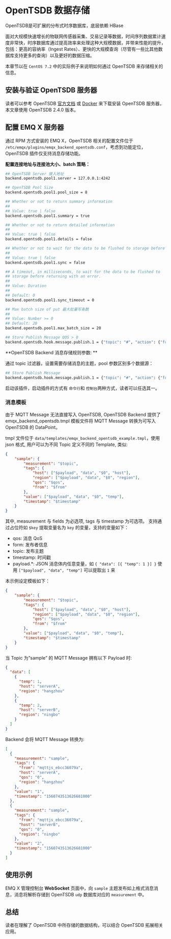 # OpenTSDB 数据存储



OpenTSDB是可扩展的分布式时序数据库，底层依赖 HBase

面对大规模快速增长的物联网传感器采集、交易记录等数据，时间序列数据累计速度非常快，时序数据库通过提高效率来处理这种大规模数据，并带来性能的提升，包括：更高的容纳率（Ingest Rates）、更快的大规模查询（尽管有一些比其他数据库支持更多的查询）以及更好的数据压缩。

本章节以在 `CentOS 7.2` 中的实际例子来说明如何通过 OpenTSDB 来存储相关的信息。



## 安装与验证 OpenTSDB 服务器

读者可以参考 OpenTSDB [官方文档]([http://opentsdb.net](http://opentsdb.net/)) 或 [Docker](https://hub.docker.com/r/petergrace/opentsdb-docker/) 来下载安装 OpenTSDB 服务器，本文章使用 OpenTSDB 2.4.0 版本。



## 配置 EMQ X 服务器

通过 RPM 方式安装的 EMQ X，OpenTSDB 相关的配置文件位于 `/etc/emqx/plugins/emqx_backend_opentsdb.conf`，考虑到功能定位，OpenTSDB 插件仅支持消息存储功能。

**配置连接地址与连接池大小、batch 策略：**

```bash
## OpenTSDB Server 接入地址
backend.opentsdb.pool1.server = 127.0.0.1:4242

## OpenTSDB Pool Size
backend.opentsdb.pool1.pool_size = 8

## Whether or not to return summary information
## 
## Value: true | false
backend.opentsdb.pool1.summary = true

## Whether or not to return detailed information
## 
## Value: true | false
backend.opentsdb.pool1.details = false

## Whether or not to wait for the data to be flushed to storage before returning the results.
##
## Value: true | false
backend.opentsdb.pool1.sync = false

## A timeout, in milliseconds, to wait for the data to be flushed to 
## storage before returning with an error.
##
## Value: Duration
##
## Default: 0
backend.opentsdb.pool1.sync_timeout = 0

## Max batch size of put 最大批量写条数
## 
## Value: Number >= 0
## Default: 20
backend.opentsdb.pool1.max_batch_size = 20

## Store Publish Message QOS > 0
backend.opentsdb.hook.message.publish.1 = {"topic": "#", "action": {"function": "on_message_publish"}, "pool": "pool1"}
```

**OpenTSDB Backend 消息存储规则参数: **

通过 topic 过滤器，设置需要存储消息的主题，pool 参数区别多个数据源：

```bash
## Store Publish Message
backend.opentsdb.hook.message.publish.1 = {"topic": "#", "action": {"function": "on_message_publish"}, "pool": "pool1"}
```

启动该插件，启动插件的方式有 `命令行`和 `控制台`两种方式，读者可以任选其一。



### 消息模板

由于 MQTT Message 无法直接写入 OpenTSDB, OpenTSDB Backend 提供了 emqx_backend_opentsdb.tmpl 模板文件将 MQTT Message 转换为可写入 OpenTSDB 的 DataPoint。 

tmpl 文件位于 `data/templates/emqx_backend_opentsdb_example.tmpl`，使用 json 格式, 用户可以为不同 Topic 定义不同的 Template, 类似: 

```json
{
    "sample": {
        "measurement": "$topic",
        "tags": {
            "host": ["$payload", "data", "$0", "host"],
            "region": ["$payload", "data", "$0", "region"],
            "qos": "$qos",
            "from": "$from"
        },
        "value": ["$payload", "data", "$0", "temp"],
        "timestamp": "$timestamp"
    }
}
```

其中, measurement 与 fields 为必选项, tags 与 timestamp 为可选项。<Where is value of> 支持通过占位符如 `$key` 提取变量名为 `key` 的变量，支持的变量如下：

- qos: 消息 QoS
- form: 发布者信息
- topic: 发布主题
- timestamp: 时间戳
- payload.*: JSON 消息体内任意变量，如 `{ "data": [{ "temp": 1 }] }` 使用 `["$payload", "data", "temp"]`  可以提取出 `1` 来

本示例设定模板如下：

```json
{
    "sample": {
        "measurement": "$topic",
        "tags": {
            "host": ["$payload", "data", "$0", "host"],
            "region": ["$payload", "data", "$0", "region"],
            "qos": "$qos",
            "from": "$from"
        },
        "value": ["$payload", "data", "$0", "temp"],
        "timestamp": "$timestamp"
    }
}

```

当 Topic 为”sample” 的 MQTT Message 拥有以下 Payload 时:

```json
{
  "data": [
    {
      "temp": 1,
      "host": "serverA",
      "region": "hangzhou"
    },
    {
      "temp": 2,
      "host": "serverB",
      "region": "ningbo"
    }
  ]
}
```



Backend 会将 MQTT Message 转换为:

```json
[
  {
    "measurement": "sample",
    "tags": {
      "from": "mqttjs_ebcc36079a",
      "host": "serverA",
      "qos": "0",
      "region": "hangzhou"
    },
    "value": "1",
    "timestamp": "1560743513626681000"
  },
  {
    "measurement": "sample",
    "tags": {
      "from": "mqttjs_ebcc36079a",
      "host": "serverB",
      "qos": "0",
      "region": "ningbo"
    },
    "value": "2",
    "timestamp": "1560743513626681000"
  }
]
```



## 使用示例

EMQ X  管理控制台 **WebSocket** 页面中，向 `sample` 主题发布如上格式消息消息，消息将解析存储到 OpenTSDB `udp` 数据库对应的 `measurement` 中。

## 总结

读者在理解了 OpenTSDB 中所存储的数据结构，可以结合 OpenTSDB 拓展相关应用。

